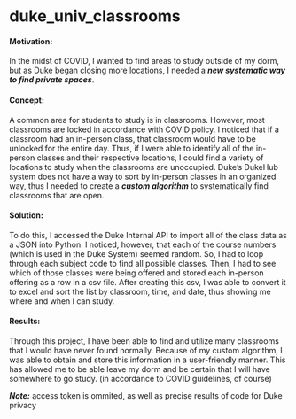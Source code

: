 # duke_univ_classrooms

#### Motivation: 
In the midst of COVID, I wanted to find areas to study outside of my dorm, but as Duke began closing more locations, I needed a ***new systematic way to find private spaces***.

#### Concept:
A common area for students to study is in classrooms. However, most classrooms are locked in accordance with COVID policy. I noticed that if a classroom had an in-person class, that classroom would have to be unlocked for the entire day. Thus, if I were able to identify all of the in-person classes and their respective locations, I could find a variety of locations to study when the classrooms are unoccupied. Duke’s DukeHub system does not have a way to sort by in-person classes in an organized way, thus I needed to create a ***custom algorithm*** to systematically find classrooms that are open.

#### Solution:
To do this, I accessed the Duke Internal API to import all of the class data as a JSON into Python. I noticed, however, that each of the course numbers (which is used in the Duke System) seemed random. So, I had to loop through each subject code to find all possible classes. Then, I had to see which of those classes were being offered and stored each in-person offering as a row in a csv file. After creating this csv, I was able to convert it to excel and sort the list by classroom, time, and date, thus showing me where and when I can study. 

#### Results:
Through this project, I have been able to find and utilize many classrooms that I would have never found normally.  Because of my custom algorithm, I was able to obtain and store this information in a user-friendly manner. This has allowed me to be able leave my dorm and be certain that I will have somewhere to go study. (in accordance to COVID guidelines, of course)

***Note:*** access token is ommited, as well as precise results of code for Duke privacy

